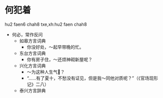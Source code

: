 # 何犯着
hu2 faen6 chah8
txe,xh:hu2 faen chah8
+ 何必，常作反问
  * 如皋方言词典
    - 你没好处，～起早带晚的忙。
  * 东台方言词典
    - 你有房子住，～还烦神砌新屋呢？
  * 兴化方言词典
    - ～为这种人生气𪠸？
    - “……有了夏十，不愁没有证见，但是我～同他对质呢？”（《官场现形记》二八）
  * 泰兴方言辞典
